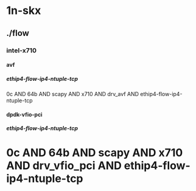 # 1n-skx
## ./flow
### intel-x710
#### avf
##### ethip4-flow-ip4-ntuple-tcp
0c AND 64b AND scapy AND x710 AND drv_avf AND ethip4-flow-ip4-ntuple-tcp
#### dpdk-vfio-pci
##### ethip4-flow-ip4-ntuple-tcp
# 0c AND 64b AND scapy AND x710 AND drv_vfio_pci AND ethip4-flow-ip4-ntuple-tcp